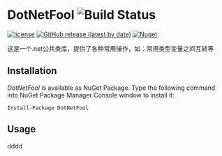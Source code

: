 # DotNetFool ![Build Status](https://github.com/lhwsa2010/DotNet/actions/workflows/build.yml/badge.svg)
[![license](http://img.shields.io/badge/license-MIT-green.svg)](https://github.com/lhwsa2010/DotNet/blob/main/LICENSE)
[![GitHub release (latest by date)](https://github.com/lhwsa2010/dotnet/releases)](https://img.shields.io/github/v/release/lhwsa2010/dotnet) 
[![Nuget](https://www.nuget.org/packages/DotNetFool)](https://img.shields.io/nuget/v/dotnetfool)

这是一个.net公共类库，提供了各种常用操作，如：常用类型变量之间互转等



## Installation
*DotNetFool* is available as NuGet Package. Type the following command into NuGet Package Manager Console window to install it:
```
Install-Package DotNetFool
```

## Usage

dddd
